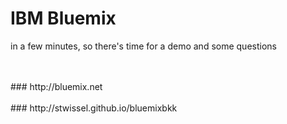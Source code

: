
# IBM Bluemix

in a few minutes, so there's time for a demo and some questions

<br />
<br />
### http://bluemix.net

<br />
<br />
### http://stwissel.github.io/bluemixbkk
